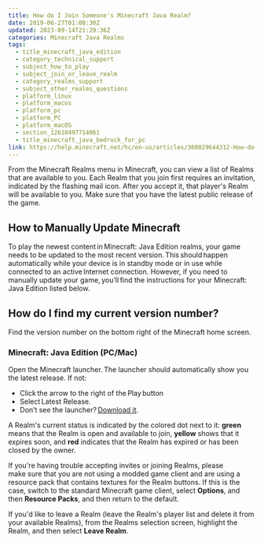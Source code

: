 ```yaml
---
title: How do I Join Someone's Minecraft Java Realm?
date: 2019-06-27T01:08:30Z
updated: 2023-09-14T21:29:36Z
categories: Minecraft Java Realms
tags:
  - title_minecraft_java_edition
  - category_technical_support
  - subject_how_to_play
  - subject_join_or_leave_realm
  - category_realms_support
  - subject_other_realms_questions
  - platform_linux
  - platform_macos
  - platform_pc
  - platform_PC
  - platform_macOS
  - section_12618497714061
  - title_minecraft_java_bedrock_for_pc
link: https://help.minecraft.net/hc/en-us/articles/360029644312-How-do-I-Join-Someone-s-Minecraft-Java-Realm-
---
```


From the Minecraft Realms menu in Minecraft, you can view a list of Realms that are available to you. Each Realm that you join first requires an invitation, indicated by the flashing mail icon. After you accept it, that player's Realm will be available to you. Make sure that you have the latest public release of the game.

## How to Manually Update Minecraft 

To play the newest content in Minecraft: Java Edition realms, your game needs to be updated to the most recent version. This should happen automatically while your device is in standby mode or in use while connected to an active Internet connection. However, if you need to manually update your game, you’ll find the instructions for your Minecraft: Java Edition listed below.  

## How do I find my current version number? 

Find the version number on the bottom right of the Minecraft home screen. 

### Minecraft: Java Edition (PC/Mac) 

Open the Minecraft launcher. The launcher should automatically show you the latest release. If not:

- Click the arrow to the right of the Play button
- Select Latest Release. 
- Don’t see the launcher? [Download it](https://www.minecraft.net/en-us/download). 

A Realm's current status is indicated by the colored dot next to it: **green** means that the Realm is open and available to join, **yellow** shows that it expires soon, and **red** indicates that the Realm has expired or has been closed by the owner. 

If you're having trouble accepting invites or joining Realms, please make sure that you are not using a modded game client and are using a resource pack that contains textures for the Realm buttons. If this is the case, switch to the standard Minecraft game client, select **Options**, and then **Resource Packs**, and then return to the default. 

If you'd like to leave a Realm (leave the Realm's player list and delete it from your available Realms), from the Realms selection screen, highlight the Realm, and then select **Leave Realm**.
